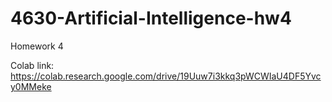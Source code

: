 # 4630-Artificial-Intelligence-hw4
Homework 4

Colab link: https://colab.research.google.com/drive/19Uuw7i3kkq3pWCWIaU4DF5Yvcy0MMeke
